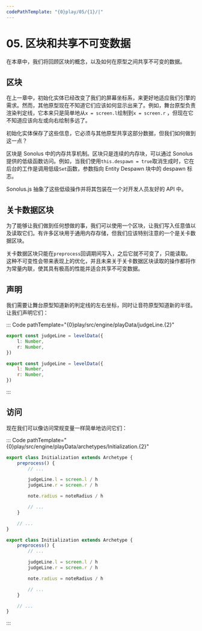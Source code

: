 ```yaml
---
codePathTemplate: "{0}play/05/{1}/|"
---
```


# 05. 区块和共享不可变数据

在本章中，我们将回顾区块的概念，以及如何在原型之间共享不可变的数据。

## 区块

在上一章中，初始化实体已经改变了我们的屏幕坐标系，来更好地适应我们引擎的需求。然而，其他原型现在不知道它们应该如何显示出来了。例如，舞台原型负责渲染判定线，它本来只是简单地从`x = screen.l`绘制到`x = screen.r` ，但现在它不知道应该向左或向右绘制多远了。

初始化实体保存了这些信息，它必须与其他原型共享这部分数据，但我们如何做到这一点？

区块是 Sonolus 中的内存共享机制。区块只是连续的内存块，可以通过 Sonolus 提供的低级函数访问。例如，当我们使用`this.despawn = true`取消生成时，它在后台的工作是调用低级`Set`函数，参数指向 Entity Despawn 块中的 despawn 标志。

Sonolus.js 抽象了这些低级操作并将其包装在一个对开发人员友好的 API 中。

## 关卡数据区块

为了能够让我们做到任何想做的事，我们可以使用一个区块，让我们写入任意值以及读取它们。有许多区块用于通用内存存储，但我们应该特别注意的一个是关卡数据区块。

关卡数据区块只能在`preprocess`回调期间写入，之后它就不可变了，只能读取。这种不可变性会带来表现上的优化，并且未来关于关卡数据区块读取的操作都将作为常量内联，使其具有极高的性能并适合共享不可变数据。

## 声明

我们需要让舞台原型知道新的判定线的左右坐标，同时让音符原型知道新的半径。让我们声明它们：

::: Code pathTemplate="{0}play/src/engine/playData/judgeLine.{2}"

```ts
export const judgeLine = levelData({
    l: Number,
    r: Number,
})
```

```js
export const judgeLine = levelData({
    l: Number,
    r: Number,
})
```

:::

## 访问

现在我们可以像访问常规变量一样简单地访问它们：

::: Code pathTemplate="{0}play/src/engine/playData/archetypes/Initialization.{2}"

```ts
export class Initialization extends Archetype {
    preprocess() {
        // ...

        judgeLine.l = screen.l / h
        judgeLine.r = screen.r / h

        note.radius = noteRadius / h

        // ...
    }

    // ...
}
```

```js
export class Initialization extends Archetype {
    preprocess() {
        // ...

        judgeLine.l = screen.l / h
        judgeLine.r = screen.r / h

        note.radius = noteRadius / h

        // ...
    }

    // ...
}
```

:::
